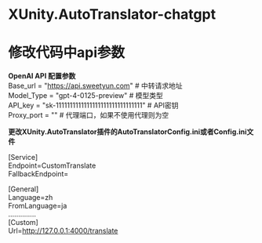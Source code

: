 # XUnity.AutoTranslator-chatgpt
# 修改代码中api参数
**OpenAI API 配置参数**  
Base_url = "https://api.sweetyun.com"   # 中转请求地址  
Model_Type = "gpt-4-0125-preview"   # 模型类型  
API_key = "sk-1111111111111111111111111111111"   # API密钥  
Proxy_port = ""   # 代理端口，如果不使用代理则为空  

<b>更改XUnity.AutoTranslator插件的AutoTranslatorConfig.ini或者Config.ini文件</b>

[Service]  
Endpoint=CustomTranslate  
FallbackEndpoint=  

[General]  
Language=zh        
FromLanguage=ja  
..............  
[Custom]  
Url=http://127.0.0.1:4000/translate  

